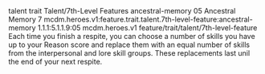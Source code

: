 <ability>
  <metadata>
    <class>talent</class>
    <feature_type>trait</feature_type>
    <file_dpath>Talent/7th-Level Features</file_dpath>
    <item_id>ancestral-memory</item_id>
    <item_index>05</item_index>
    <item_name>Ancestral Memory</item_name>
    <level>7</level>
    <scc>mcdm.heroes.v1:feature.trait.talent.7th-level-feature:ancestral-memory</scc>
    <scdc>1.1.1:5.1.1.9:05</scdc>
    <source>mcdm.heroes.v1</source>
    <type>feature/trait/talent/7th-level-feature</type>
  </metadata>
  <effects>
    <effect type="mundane">Each time you finish a respite, you can choose a number of skills you have up to your Reason score and replace them with an equal number of skills from the interpersonal and lore skill groups. These replacements last unil the end of your next respite.</effect>
  </effects>
</ability>
